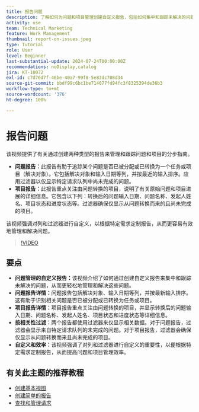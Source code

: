 ```yaml
---
title: 报告问题
description: 了解如何为问题和项目管理创建自定义报告，包括如何集中和跟踪未解决的问题、自定义列和过滤器以及优化项目和问题管理。
activity: use
team: Technical Marketing
feature: Work Management
thumbnail: report-on-issues.jpeg
type: Tutorial
role: User
level: Beginner
last-substantial-update: 2024-07-24T00:00:00Z
recommendations: noDisplay,catalog
jira: KT-10072
exl-id: c7d76d7f-46be-40a7-99f8-5e83dc708d34
source-git-commit: bbdf99c6bc1be714077fd94fc3f8325394de36b3
workflow-type: tm+mt
source-wordcount: '376'
ht-degree: 100%

---
```


# 报告问题

该视频提供了有关通过创建两种类型的报告来管理和跟踪问题和项目的分步指南。

* **问题报告：**&#x200B;此报告有助于追踪某个问题是否已被分配或已转换为一个任务或项目（解决对象）。它包括解决对象和输入日期等列，并按最近的输入排序。应用过滤器以仅显示特定请求队列中尚未完成的问题。
* **项目报告：**&#x200B;此报告重点关注由问题转换的项目，说明了有关原始问题和项目进展的详细信息。&#x200B;它包含以下列：转换后的问题输入日期、问题名称、发起人姓名、项目状态和进度状态等。过滤器确保仅显示从问题转换而来的且尚未完成的项目。

该视频强调对列和过滤器进行自定义，以根据特定需求定制报告，从而更容易有效地管理和解决问题。&#x200B;


>[!VIDEO](https://video.tv.adobe.com/v/3432002/?quality=12&learn=on&enablevpops=1)

## 要点

* **问题管理的自定义报告：**&#x200B;该视频介绍了如何通过创建自定义报告来集中和跟踪未解决的问题，从而更轻松地管理和解决这些问题。&#x200B;
* **问题报告详情：**&#x200B;问题报告包括解决对象、输入日期等列，并按最新输入排序。&#x200B;这有助于识别相关问题是否已被分配或已转换为任务或项目。
* **项目报告详情：**&#x200B;项目报告重点关注由问题转换的项目，并显示转换后的问题输入日期、问题名称、发起人姓名、项目状态和进度状态等详细信息。
* **按相关性过滤：**&#x200B;两个报告都使用过滤器来仅显示相关数据。对于问题报告，过滤器会显示来自特定请求队列的未完成的问题。对于项目报告，过滤器会确保仅显示从问题转换而来且尚未完成的项目。
* **自定义和效率：**&#x200B;该视频强调了对列和过滤器进行自定义的重要性，以便根据特定需求定制报告，从而提高问题和项目管理效率。


## 有关此主题的推荐教程

* [创建基本视图](/help/reporting/basic-reporting/create-a-basic-view.md)
* [创建简单的报告](/help/reporting/basic-reporting/create-a-simple-report.md)
* [查找和管理请求](/help/manage-work/issues-requests/find-requests.md)

